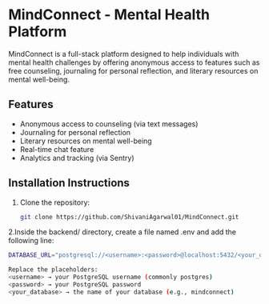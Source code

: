 # MindConnect - Mental Health Platform
MindConnect is a full-stack platform designed to help individuals with mental health challenges by offering anonymous access to features such as free counseling, journaling for personal reflection, and literary resources on mental well-being.

## Features
- Anonymous access to counseling (via text messages)
- Journaling for personal reflection
- Literary resources on mental well-being
- Real-time chat feature
- Analytics and tracking (via Sentry)

## Installation Instructions
1. Clone the repository:
   ```bash
   git clone https://github.com/ShivaniAgarwal01/MindConnect.git

 2.Inside the backend/ directory, create a file named .env and add the following line:
   ```bash
   DATABASE_URL="postgresql://<username>:<password>@localhost:5432/<your_database>?schema=public"

   Replace the placeholders:
   <username> → your PostgreSQL username (commonly postgres)
   <password> → your PostgreSQL password
   <your_database> → the name of your database (e.g., mindconnect)
